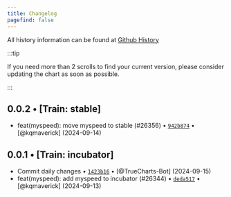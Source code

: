 ```yaml
---
title: Changelog
pagefind: false
---
```


All history information can be found at [Github History](https://github.com/truecharts/charts/commits/master/charts/stable/myspeed)

:::tip

If you need more than 2 scrolls to find your current version, please consider updating the chart as soon as possible.

:::

## 0.0.2 • [Train: stable]

- feat(myspeed): move myspeed to stable (#26356) • [`942b874`](https://github.com/truecharts/charts/commit/942b874b88c7a4f1269c2b1a51a39cdaac9282d0) • [@kqmaverick] (2024-09-14)

## 0.0.1 • [Train: incubator]

- Commit daily changes • [`1423b16`](https://github.com/truecharts/charts/commit/1423b1660c5e187e5706a18b8ed549cfd40fc1e4) • [@TrueCharts-Bot] (2024-09-15)
- feat(myspeed): add myspeed to incubator (#26344) • [`deda517`](https://github.com/truecharts/charts/commit/deda517de0689495fa499c5486da89cf6f7d931d) • [@kqmaverick] (2024-09-13)
